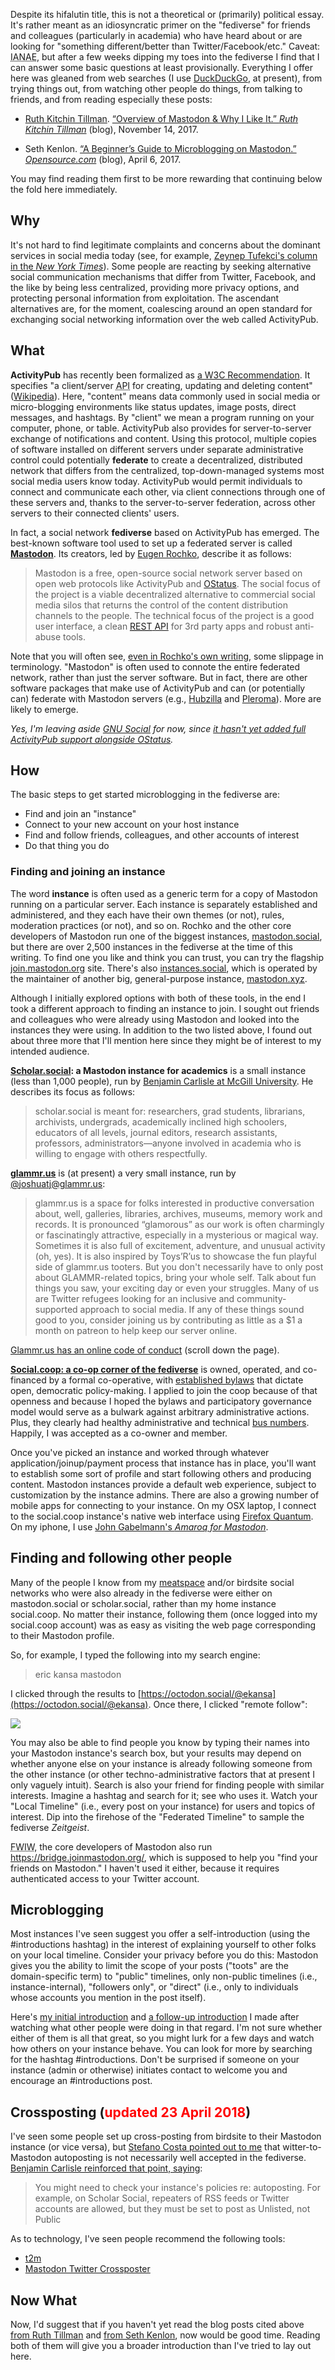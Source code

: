 <!--
.. title: Heterarchy: Decentralization and Federation in Social Networking
.. slug: fediverse
.. date: 2018-04-21 11:50:41 UTC-04:00
.. updated: 2018-04-23 04:45:00 UTC-05:00
.. tags: fediverse, mastodon, social networks, microblogging
.. category: 
.. link: 
.. description:  An idiosyncratic primer on the fediverse for friends and colleagues, particularly in academia.
.. type: text
-->

Despite its hifalutin title, this is not a theoretical or (primarily) political essay. It's rather meant as an idiosyncratic primer on the "fediverse" for friends and colleagues (particularly in academia) who have heard about or are looking for "something different/better than Twitter/Facebook/etc." Caveat: <abbr title="I am not an expert">IANAE</abbr>, but after a few weeks dipping my toes into the fediverse I find that I can answer some basic questions at least provisionally. Everything I offer here was gleaned from web searches (I use [DuckDuckGo](https://duckduckgo.com/), at present), from trying things out, from watching other people do things, from talking to friends, and from reading especially these posts:

 - [Ruth Kitchin Tillman](https://glammr.us/@platypus). [“Overview of Mastodon & Why I Like It.” _Ruth Kitchin Tillman_](http://ruthtillman.com/mastodon-overview/) (blog), November 14, 2017.

 - Seth Kenlon. [“A Beginner’s Guide to Microblogging on Mastodon.” _Opensource.com_](https://opensource.com/article/17/4/guide-to-mastodon) (blog), April 6, 2017.

You may find reading them first to be more rewarding that continuing below the fold here immediately.

<!-- TEASER_END -->

## Why

It's not hard to find legitimate complaints and concerns about the dominant services in social media today (see, for example, [Zeynep Tufekci's column in the _New York Times_](https://www.nytimes.com/column/zeynep-tufekci)). Some people are reacting by seeking alternative social communication mechanisms that differ from Twitter, Facebook, and the like by being less centralized, providing more privacy options, and protecting personal information from exploitation. The ascendant alternatives are, for the moment, coalescing around an open standard for exchanging social networking information over the web called ActivityPub.

## What

__ActivityPub__ has recently been formalized as [a W3C Recommendation](https://www.w3.org/TR/activitypub/). It specifies "a client/server <abbr title="application programming interface">API</abbr> for creating, updating and deleting content" ([Wikipedia](https://en.wikipedia.org/wiki/ActivityPub)). Here, "content" means data commonly used in social media or micro-blogging environments like status updates, image posts, direct messages, and hashtags. By "client" we mean a program running on your computer, phone, or table.  ActivityPub also provides for server-to-server exchange of notifications and content. Using this protocol, multiple copies of software installed on different servers under separate administrative control could potentially __federate__ to create a decentralized, distributed network that differs from the centralized, top-down-managed systems most social media users know today. ActivityPub would permit individuals to connect and communicate each other, via client connections through one of these servers and, thanks to the server-to-server federation, across other servers to their connected clients' users.

In fact, a social network __fediverse__ based on ActivityPub has emerged. The best-known software tool used to set up a federated server is called __[Mastodon](https://github.com/tootsuite/mastodon)__. Its creators, led by [Eugen Rochko](https://mastodon.social/@Gargron), describe it as follows:

> Mastodon is a free, open-source social network server based on open web protocols like ActivityPub and [OStatus](https://en.wikipedia.org/wiki/OStatus). The social focus of the project is a viable decentralized alternative to commercial social media silos that returns the control of the content distribution channels to the people. The technical focus of the project is a good user interface, a clean [<abbr title="Representational state transfer">REST</abbr> API](https://en.wikipedia.org/wiki/Representational_state_transfer) for 3rd party apps and robust anti-abuse tools.

Note that you will often see, [even in Rochko's own writing](https://hackernoon.com/welcome-to-mastodon-111d9227e56a), some slippage in terminology. "Mastodon" is often used to connote the entire federated network, rather than just the server software. But in fact, there are other software packages that make use of ActivityPub and can (or potentially can) federate with Mastodon servers (e.g., [Hubzilla](https://project.hubzilla.org/page/hubzilla/hubzilla-project) and [Pleroma](https://git.pleroma.social/pleroma/pleroma)). More are likely to emerge. 

_Yes, I'm leaving aside [GNU Social](https://gnu.io/social/) for now, since [it hasn't yet added full ActivityPub support alongside OStatus](https://git.gnu.io/gnu/gnu-social/issues/256)._

## How

The basic steps to get started microblogging in the fediverse are:

 - Find and join an "instance"
 - Connect to your new account on your host instance 
 - Find and follow friends, colleagues, and other accounts of interest
 - Do that thing you do

### Finding and joining an instance

The word __instance__ is often used as a generic term for a copy of Mastodon running on a particular server. Each instance is separately established and administered, and they each have their own themes (or not), rules, moderation practices (or not), and so on. Rochko and the other core developers of Mastodon run one of the biggest instances, [mastodon.social](https://mastodon.social/about), but there are over 2,500 instances in the fediverse at the time of this writing. To find one you like and think you can trust, you can try the flagship [join.mastodon.org](https://joinmastodon.org/) site. There's also [instances.social](https://instances.social/), which is operated by the maintainer of another big, general-purpose instance,  [mastodon.xyz](https://mastodon.xyz/about).

Although I initially explored options with both of these tools, in the end I took a different approach to finding an instance to join. I sought out friends and colleagues who were already using Mastodon and looked into the instances they were using. In addition to the two listed above, I found out about three more that I'll mention here since they might be of interest to my intended audience. 

__[Scholar.social](https://scholar.social/about): a Mastodon instance for academics__ is a small instance (less than 1,000 people), run by [Benjamin Carlisle at McGill University](https://www.bgcarlisle.com/blog/). He describes its focus as follows:

> scholar.social is meant for: researchers, grad students, librarians, archivists, undergrads, academically inclined high schoolers, educators of all levels, journal editors, research assistants, professors, administrators—anyone involved in academia who is willing to engage with others respectfully.

__[glammr.us](https://glammr.us/about)__ is (at present) a very small instance, run by [@joshuatj@glammr.us](https://glammr.us/@joshuatj):

> glammr.us is a space for folks interested in productive conversation about, well, galleries, libraries, archives, museums, memory work and records. It is pronounced “glamorous” as our work is often charmingly or fascinatingly attractive, especially in a mysterious or magical way. Sometimes it is also full of excitement, adventure, and unusual activity (oh, yes). It is also inspired by Toys’R’us to showcase the fun playful side of glammr.us tooters. But you don't necessarily have to only post about GLAMMR-related topics, bring your whole self. Talk about fun things you saw, your exciting day or even your struggles. Many of us are Twitter refugees looking for an inclusive and community-supported approach to social media. If any of these things sound good to you, consider joining us by contributing as little as a $1 a month on patreon to help keep our server online.

[Glammr.us has an online code of conduct](https://glammr.us/about/more) (scroll down the page). 
 
__[Social.coop:  a co-op corner of the fediverse](https://social.coop/about)__ is owned, operated, and co-financed by a formal co-operative, with [established bylaws](https://social.coop/bylaws) that dictate open, democratic policy-making. I applied to join the coop because of that openness and because I hoped the bylaws and participatory governance model would serve as a bulwark against arbitrary administrative actions. Plus, they clearly had healthy administrative and technical [bus numbers](https://en.wikipedia.org/wiki/Bus_factor). Happily, I was accepted as a co-owner and member.

Once you've picked an instance and worked through whatever application/joinup/payment process that instance has in place, you'll want to establish some sort of profile and start following others and producing content. Mastodon instances provide a default web experience, subject to customization by the instance admins. There are also a growing number of mobile apps for connecting to your instance. On my OSX laptop, I connect to the social.coop instance's native web interface using [Firefox Quantum](https://blog.mozilla.org/blog/2017/11/14/introducing-firefox-quantum/). On my iphone, I use [John Gabelmann's _Amaroq for Mastodon_](https://itunes.apple.com/us/app/amaroq-for-mastodon/id1214116200?mt=8).

## Finding and following other people

Many of the people I know from my [meatspace](https://www.merriam-webster.com/words-at-play/what-is-meatspace) and/or <span title="that is, Twitter">birdsite</span> social networks who were also already in the fediverse were either on mastodon.social or scholar.social, rather than my home instance social.coop. No matter their instance, following them (once logged into my social.coop account) was as easy as visiting the web page corresponding to their Mastodon profile. 

So, for example, I typed the following into my search engine:

> eric kansa mastodon

I clicked through the results to [https://octodon.social/@ekansa](https://octodon.social/@ekansa). Once there, I clicked "remote follow":

<img src="/images/fediverse/remote_follow.png"/>

You may also be able to find people you know by typing their names into your Mastodon instance's search box, but your results may depend on whether anyone else on your instance is already following someone from the other instance (or other techno-administrative factors that at present I only vaguely intuit). Search is also your friend for finding people with similar interests. Imagine a hashtag and search for it; see who uses it. Watch your "Local Timeline" (i.e., every post on your instance) for users and topics of interest. Dip into the firehose of the "Federated Timeline" to sample the fediverse _Zeitgeist_.

<abbr title="For What It's Worth">FWIW</abbr>, the core developers of Mastodon also run https://bridge.joinmastodon.org/, which is supposed to help you "find your friends on Mastodon." I haven't used it either, because it requires authenticated access to your Twitter account.

## Microblogging

Most instances I've seen suggest you offer a self-introduction (using the #introductions hashtag) in the interest of explaining yourself to other folks on your local timeline. Consider your privacy before you do this: Mastodon gives you the ability to limit the scope of your posts ("toots" are the domain-specific term) to "public" timelines, only non-public timelines (i.e., instance-internal), "followers only", or "direct" (i.e., only to individuals whose accounts you mention in the post itself).

Here's [my initial introduction](https://social.coop/@paregorios/99644416200468402) and [a follow-up introduction](https://social.coop/@paregorios/99836014294446671) I made after watching what other people were doing in that regard. I'm not sure whether either of them is all that great, so you might lurk for a few days and watch how others on your instance behave. You can look for more by searching for the hashtag #introductions. Don't be surprised if someone on your instance (admin or otherwise) initiates contact to welcome you and encourage an #introductions post.

## Crossposting (<span style="color: red">updated 23 April 2018</span>)

I've seen some people set up cross-posting from birdsite to their Mastodon instance (or vice versa), but [Stefano Costa pointed out to me](https://octodon.social/@steko/99905269629290006) that witter-to-Mastodon autoposting is not necessarily well accepted in the fediverse. [Benjamin Carlisle reinforced that point, saying](https://scholar.social/@bgcarlisle/99905312826543963):

> You might need to check your instance's policies re: autoposting. For example, on Scholar Social, repeaters of RSS feeds or Twitter accounts are allowed, but they must be set to post as Unlisted, not Public

As to technology, I've seen people recommend the following tools:

 - [t2m](https://github.com/YoloSwagTeam/t2m)
 - [Mastodon Twitter Crossposter](https://crossposter.masto.donte.com.br/)

## Now What

Now, I'd suggest that if you haven't yet read the blog posts cited above [from Ruth Tillman](http://ruthtillman.com/mastodon-overview/) and [from Seth Kenlon](https://opensource.com/article/17/4/guide-to-mastodon), now would be good time. Reading both of them will give you a broader introduction than I've tried to lay out here.





